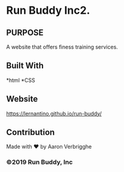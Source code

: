 # Run Buddy Inc2.

## PURPOSE
A website that offers finess training services.

## Built With
*html
*CSS

## Website
https://lernantino.github.io/run-buddy/

## Contribution
Made with ❤️ by Aaron Verbrigghe

### ©️2019 Run Buddy, Inc 
